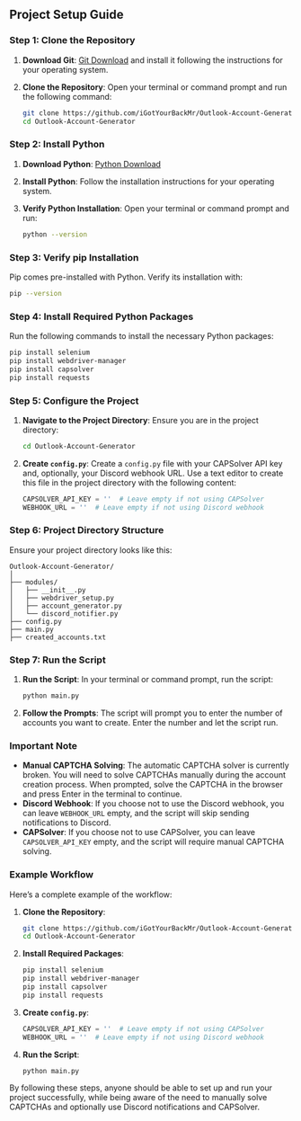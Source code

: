 ## Project Setup Guide

### Step 1: Clone the Repository
1. **Download Git**: [Git Download](https://git-scm.com/downloads) and install it following the instructions for your operating system.
2. **Clone the Repository**: Open your terminal or command prompt and run the following command:

    ```sh
    git clone https://github.com/iGotYourBackMr/Outlook-Account-Generator.git
    cd Outlook-Account-Generator
    ```

### Step 2: Install Python
1. **Download Python**: [Python Download](https://www.python.org/downloads/)
2. **Install Python**: Follow the installation instructions for your operating system.
3. **Verify Python Installation**: Open your terminal or command prompt and run:

    ```sh
    python --version
    ```

### Step 3: Verify pip Installation
Pip comes pre-installed with Python. Verify its installation with:

```sh
pip --version
```

### Step 4: Install Required Python Packages
Run the following commands to install the necessary Python packages:

```sh
pip install selenium
pip install webdriver-manager
pip install capsolver
pip install requests
```

### Step 5: Configure the Project
1. **Navigate to the Project Directory**: Ensure you are in the project directory:

    ```sh
    cd Outlook-Account-Generator
    ```

2. **Create `config.py`**: Create a `config.py` file with your CAPSolver API key and, optionally, your Discord webhook URL. Use a text editor to create this file in the project directory with the following content:

    ```python
    CAPSOLVER_API_KEY = ''  # Leave empty if not using CAPSolver
    WEBHOOK_URL = ''  # Leave empty if not using Discord webhook
    ```

### Step 6: Project Directory Structure
Ensure your project directory looks like this:

```
Outlook-Account-Generator/
│
├── modules/
│   ├── __init__.py
│   ├── webdriver_setup.py
│   ├── account_generator.py
│   └── discord_notifier.py
├── config.py
├── main.py
├── created_accounts.txt
```

### Step 7: Run the Script
1. **Run the Script**: In your terminal or command prompt, run the script:

    ```sh
    python main.py
    ```

2. **Follow the Prompts**: The script will prompt you to enter the number of accounts you want to create. Enter the number and let the script run.

### Important Note
- **Manual CAPTCHA Solving**: The automatic CAPTCHA solver is currently broken. You will need to solve CAPTCHAs manually during the account creation process. When prompted, solve the CAPTCHA in the browser and press Enter in the terminal to continue.
- **Discord Webhook**: If you choose not to use the Discord webhook, you can leave `WEBHOOK_URL` empty, and the script will skip sending notifications to Discord.
- **CAPSolver**: If you choose not to use CAPSolver, you can leave `CAPSOLVER_API_KEY` empty, and the script will require manual CAPTCHA solving.

### Example Workflow

Here’s a complete example of the workflow:

1. **Clone the Repository**:

    ```sh
    git clone https://github.com/iGotYourBackMr/Outlook-Account-Generator.git
    cd Outlook-Account-Generator
    ```

2. **Install Required Packages**:

    ```sh
    pip install selenium
    pip install webdriver-manager
    pip install capsolver
    pip install requests
    ```

3. **Create `config.py`**:

    ```python
    CAPSOLVER_API_KEY = ''  # Leave empty if not using CAPSolver
    WEBHOOK_URL = ''  # Leave empty if not using Discord webhook
    ```

4. **Run the Script**:

    ```sh
    python main.py
    ```

By following these steps, anyone should be able to set up and run your project successfully, while being aware of the need to manually solve CAPTCHAs and optionally use Discord notifications and CAPSolver.